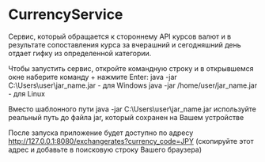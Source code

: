 # CurrencyService
Сервис, который обращается к стороннему API курсов валют и в результате сопоставления курса за вчерашний и сегодняшний день отдает гифку из определенной категории. 

Чтобы запустить сервис, откройте командную строку и в открывшемся окне наберите команду + нажмите Enter: 
java -jar C:\Users\user\jar_name.jar - для Windows
java -jar /home/user/jar_name.jar - для Linux

Вместо шаблонного пути java -jar C:\Users\user\jar_name.jar  используйте реальный путь до файла jar, который сохранен на Вашем устройстве

После запуска приложение будет доступно по адресу http://127.0.0.1:8080/exchangerates?currency_code=JPY (скопируйте этот адрес и добавьте в поисковую строку Вашего браузера)



